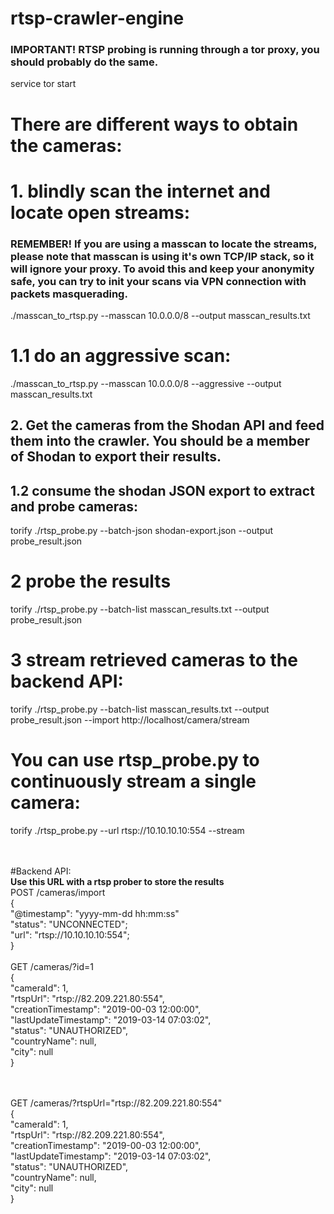 # rtsp-crawler-engine

<h3>IMPORTANT! RTSP probing is running through a tor proxy, you should probably do the same.</h3>
service tor start

# There are different ways to obtain the cameras:
# 1. blindly scan the internet and locate open streams:
<h3>REMEMBER! If you are using a masscan to locate the streams, please note that masscan is using it's own TCP/IP stack, so it will ignore your proxy. To avoid this and keep your anonymity safe, you can try to init your scans via VPN connection with packets masquerading.</h3>

./masscan_to_rtsp.py --masscan 10.0.0.0/8 --output masscan_results.txt
# 1.1 do an aggressive scan:
./masscan_to_rtsp.py --masscan 10.0.0.0/8 --aggressive --output masscan_results.txt

<h2> 2. Get the cameras from the Shodan API and feed them into the crawler. You should be a member of Shodan to export their results.</h2>

<h2> 1.2 consume the shodan JSON export to extract and probe cameras: </h2>
torify ./rtsp_probe.py --batch-json shodan-export.json --output probe_result.json

# 2 probe the results
torify ./rtsp_probe.py --batch-list masscan_results.txt --output probe_result.json



# 3 stream retrieved cameras to the backend API:
torify ./rtsp_probe.py --batch-list masscan_results.txt --output probe_result.json --import http://localhost/camera/stream


# You can use rtsp_probe.py to continuously stream a single camera:
torify ./rtsp_probe.py --url rtsp://10.10.10.10:554 --stream

</br></br>
#Backend API:
</br><b>Use this URL with a rtsp prober to store the results</b>
</br>POST /cameras/import
</br>{
</br> "@timestamp": "yyyy-mm-dd hh:mm:ss"
</br>  "status": "UNCONNECTED";
</br>  "url": "rtsp://10.10.10.10:554";
</br>}
</br>
</br>GET /cameras/?id=1
</br>{
</br>  "cameraId": 1,
</br>  "rtspUrl": "rtsp://82.209.221.80:554",
</br>  "creationTimestamp": "2019-00-03 12:00:00",
</br>  "lastUpdateTimestamp": "2019-03-14 07:03:02",
</br>  "status": "UNAUTHORIZED",
</br>  "countryName": null,
</br>  "city": null
</br>}

</br>
</br>GET /cameras/?rtspUrl="rtsp://82.209.221.80:554"
</br>{
  </br>"cameraId": 1,
  </br>"rtspUrl": "rtsp://82.209.221.80:554",
  </br>"creationTimestamp": "2019-00-03 12:00:00",
  </br>"lastUpdateTimestamp": "2019-03-14 07:03:02",
  </br>"status": "UNAUTHORIZED",
  </br>"countryName": null,
  </br>"city": null
</br>}

